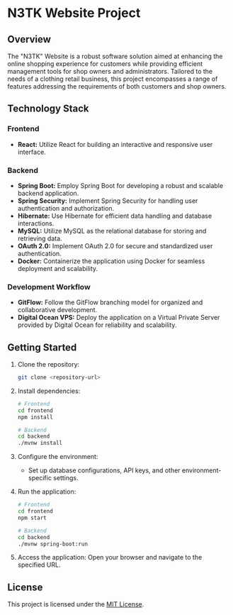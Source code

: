 # N3TK Website Project

## Overview

The "N3TK" Website is a robust software solution aimed at enhancing the online shopping experience for customers while providing efficient management tools for shop owners and administrators. Tailored to the needs of a clothing retail business, this project encompasses a range of features addressing the requirements of both customers and shop owners.

## Technology Stack

### Frontend
- **React:** Utilize React for building an interactive and responsive user interface.

### Backend
- **Spring Boot:** Employ Spring Boot for developing a robust and scalable backend application.
- **Spring Security:** Implement Spring Security for handling user authentication and authorization.
- **Hibernate:** Use Hibernate for efficient data handling and database interactions.
- **MySQL:** Utilize MySQL as the relational database for storing and retrieving data.
- **OAuth 2.0:** Implement OAuth 2.0 for secure and standardized user authentication.
- **Docker:** Containerize the application using Docker for seamless deployment and scalability.

### Development Workflow
- **GitFlow:** Follow the GitFlow branching model for organized and collaborative development.
- **Digital Ocean VPS:** Deploy the application on a Virtual Private Server provided by Digital Ocean for reliability and scalability.

## Getting Started

1. Clone the repository:
   ```bash
   git clone <repository-url>
   ```

2. Install dependencies:
   ```bash
   # Frontend
   cd frontend
   npm install

   # Backend
   cd backend
   ./mvnw install
   ```

3. Configure the environment:
   - Set up database configurations, API keys, and other environment-specific settings.

4. Run the application:
   ```bash
   # Frontend
   cd frontend
   npm start

   # Backend
   cd backend
   ./mvnw spring-boot:run
   ```

5. Access the application:
   Open your browser and navigate to the specified URL.

## License

This project is licensed under the [MIT License](LICENSE.md).
